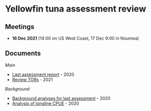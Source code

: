 # Yellowfin tuna assessment review

## Meetings

- **16 Dec 2021** (14:00 on US West Coast, 17 Dec 9:00 in Noumea)

## Documents

*Main*

- [Last assessment report](pdf/WCPFC-SC16-SA-WP-04_YFT_stock_assessment_2020_Rev3.pdf) - 2020
- [Review TORs](pdf/WCPFC-SC17-2021-SA-WP-06_OFP_SPC_Draft_TOR_YFT_review.pdf) - 2021

*Background*

- [Background analyses for last assessment](pdf/WCPFC-SC16-SA-IP-06_BET_YFT_assess_back_analysesFNL.pdf) - 2020
- [Analysis of longline CPUE](pdf/WCPFC-SC16-SA-IP-07_CPUE_anal_bet_yft_FINAL.pdf) - 2020
